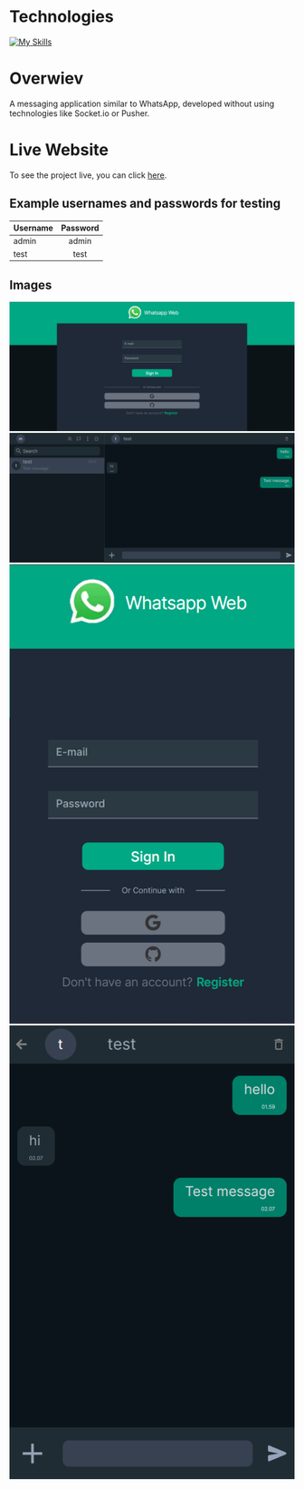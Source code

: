 # Technologies
[![My Skills](https://skillicons.dev/icons?i=ts,next,tailwind,prisma,mongodb,firebase,&theme=light)](https://skillicons.dev)

# Overwiev
A messaging application similar to WhatsApp, developed without using technologies like Socket.io or Pusher.

# Live Website
To see the project live, you can click [here](https://whatsapp-clone-iota-olive.vercel.app/).

## Example usernames and passwords for testing

| Username  | Password |
| ------------- |:-------------:|
| admin      | admin     |
| test      | test     |

## Images
![alt text](public/desktop-login.png)
![alt text](public/desktop-message.png)
![alt text](public/mobile-login.png)
![alt text](public/mobile-message.png)
